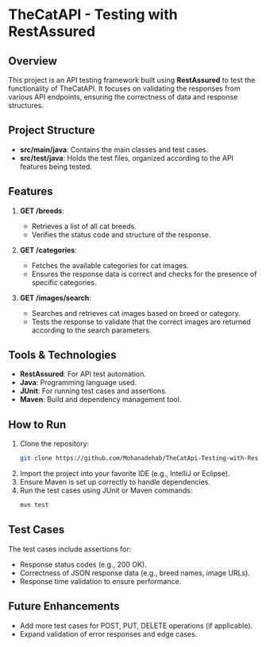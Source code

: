 
# TheCatAPI - Testing with RestAssured

## Overview
This project is an API testing framework built using **RestAssured** to test the functionality of TheCatAPI. It focuses on validating the responses from various API endpoints, ensuring the correctness of data and response structures.

## Project Structure
- **src/main/java**: Contains the main classes and test cases.
- **src/test/java**: Holds the test files, organized according to the API features being tested.

## Features
1. **GET /breeds**: 
   - Retrieves a list of all cat breeds.
   - Verifies the status code and structure of the response.
   
2. **GET /categories**:
   - Fetches the available categories for cat images.
   - Ensures the response data is correct and checks for the presence of specific categories.
   
3. **GET /images/search**:
   - Searches and retrieves cat images based on breed or category.
   - Tests the response to validate that the correct images are returned according to the search parameters.

## Tools & Technologies
- **RestAssured**: For API test automation.
- **Java**: Programming language used.
- **JUnit**: For running test cases and assertions.
- **Maven**: Build and dependency management tool.

## How to Run
1. Clone the repository:
   ```bash
   git clone https://github.com/Mohanadehab/TheCatApi-Testing-with-RestAssured.git
   ```
2. Import the project into your favorite IDE (e.g., IntelliJ or Eclipse).
3. Ensure Maven is set up correctly to handle dependencies.
4. Run the test cases using JUnit or Maven commands:
   ```bash
   mvn test
   ```

## Test Cases
The test cases include assertions for:
- Response status codes (e.g., 200 OK).
- Correctness of JSON response data (e.g., breed names, image URLs).
- Response time validation to ensure performance.

## Future Enhancements
- Add more test cases for POST, PUT, DELETE operations (if applicable).
- Expand validation of error responses and edge cases.
